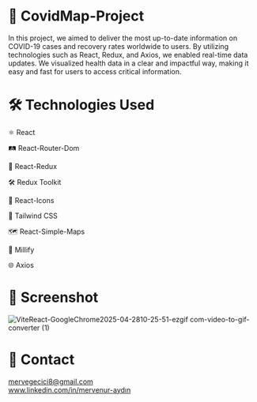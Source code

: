 # 🦠  CovidMap-Project

In this project, we aimed to deliver the most up-to-date information on COVID-19 cases and recovery rates worldwide to users. By utilizing technologies such as React, Redux, and Axios, we enabled real-time data updates. We visualized health data in a clear and impactful way, making it easy and fast for users to access critical information.


# 🛠️ Technologies Used

⚛️ React <br/>

🛤️ React-Router-Dom  <br/>

🧠 React-Redux <br/>

🛠️ Redux Toolkit <br/>

🎨 React-Icons <br/>

💨 Tailwind CSS <br/>

🗺️ React-Simple-Maps <br/>

🔢 Millify <br/>

🌐 Axios  <br/>

# 📸 Screenshot

![ViteReact-GoogleChrome2025-04-2810-25-51-ezgif com-video-to-gif-converter (1)](https://github.com/user-attachments/assets/a9306d0b-dd2a-4740-a95a-20fdd4dd6502)


# 📧 Contact
mervegecici8@gmail.com <br/>
www.linkedin.com/in/mervenur-aydın
